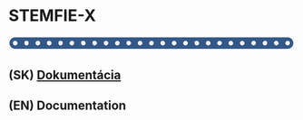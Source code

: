 # STEMFIE-X

 ![banner](./doc-sk/img/banner_02.png)

## (SK) [Dokumentácia](./doc-sk/0001_obsah.ipynb)
## (EN) Documentation
